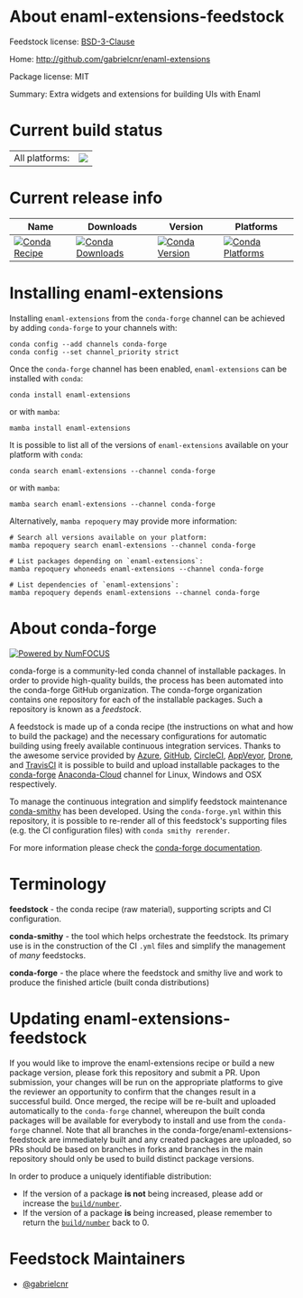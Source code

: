About enaml-extensions-feedstock
================================

Feedstock license: [BSD-3-Clause](https://github.com/conda-forge/enaml-extensions-feedstock/blob/main/LICENSE.txt)

Home: http://github.com/gabrielcnr/enaml-extensions

Package license: MIT

Summary: Extra widgets and extensions for building UIs with Enaml

Current build status
====================


<table><tr><td>All platforms:</td>
    <td>
      <a href="https://dev.azure.com/conda-forge/feedstock-builds/_build/latest?definitionId=16378&branchName=main">
        <img src="https://dev.azure.com/conda-forge/feedstock-builds/_apis/build/status/enaml-extensions-feedstock?branchName=main">
      </a>
    </td>
  </tr>
</table>

Current release info
====================

| Name | Downloads | Version | Platforms |
| --- | --- | --- | --- |
| [![Conda Recipe](https://img.shields.io/badge/recipe-enaml--extensions-green.svg)](https://anaconda.org/conda-forge/enaml-extensions) | [![Conda Downloads](https://img.shields.io/conda/dn/conda-forge/enaml-extensions.svg)](https://anaconda.org/conda-forge/enaml-extensions) | [![Conda Version](https://img.shields.io/conda/vn/conda-forge/enaml-extensions.svg)](https://anaconda.org/conda-forge/enaml-extensions) | [![Conda Platforms](https://img.shields.io/conda/pn/conda-forge/enaml-extensions.svg)](https://anaconda.org/conda-forge/enaml-extensions) |

Installing enaml-extensions
===========================

Installing `enaml-extensions` from the `conda-forge` channel can be achieved by adding `conda-forge` to your channels with:

```
conda config --add channels conda-forge
conda config --set channel_priority strict
```

Once the `conda-forge` channel has been enabled, `enaml-extensions` can be installed with `conda`:

```
conda install enaml-extensions
```

or with `mamba`:

```
mamba install enaml-extensions
```

It is possible to list all of the versions of `enaml-extensions` available on your platform with `conda`:

```
conda search enaml-extensions --channel conda-forge
```

or with `mamba`:

```
mamba search enaml-extensions --channel conda-forge
```

Alternatively, `mamba repoquery` may provide more information:

```
# Search all versions available on your platform:
mamba repoquery search enaml-extensions --channel conda-forge

# List packages depending on `enaml-extensions`:
mamba repoquery whoneeds enaml-extensions --channel conda-forge

# List dependencies of `enaml-extensions`:
mamba repoquery depends enaml-extensions --channel conda-forge
```


About conda-forge
=================

[![Powered by
NumFOCUS](https://img.shields.io/badge/powered%20by-NumFOCUS-orange.svg?style=flat&colorA=E1523D&colorB=007D8A)](https://numfocus.org)

conda-forge is a community-led conda channel of installable packages.
In order to provide high-quality builds, the process has been automated into the
conda-forge GitHub organization. The conda-forge organization contains one repository
for each of the installable packages. Such a repository is known as a *feedstock*.

A feedstock is made up of a conda recipe (the instructions on what and how to build
the package) and the necessary configurations for automatic building using freely
available continuous integration services. Thanks to the awesome service provided by
[Azure](https://azure.microsoft.com/en-us/services/devops/), [GitHub](https://github.com/),
[CircleCI](https://circleci.com/), [AppVeyor](https://www.appveyor.com/),
[Drone](https://cloud.drone.io/welcome), and [TravisCI](https://travis-ci.com/)
it is possible to build and upload installable packages to the
[conda-forge](https://anaconda.org/conda-forge) [Anaconda-Cloud](https://anaconda.org/)
channel for Linux, Windows and OSX respectively.

To manage the continuous integration and simplify feedstock maintenance
[conda-smithy](https://github.com/conda-forge/conda-smithy) has been developed.
Using the ``conda-forge.yml`` within this repository, it is possible to re-render all of
this feedstock's supporting files (e.g. the CI configuration files) with ``conda smithy rerender``.

For more information please check the [conda-forge documentation](https://conda-forge.org/docs/).

Terminology
===========

**feedstock** - the conda recipe (raw material), supporting scripts and CI configuration.

**conda-smithy** - the tool which helps orchestrate the feedstock.
                   Its primary use is in the construction of the CI ``.yml`` files
                   and simplify the management of *many* feedstocks.

**conda-forge** - the place where the feedstock and smithy live and work to
                  produce the finished article (built conda distributions)


Updating enaml-extensions-feedstock
===================================

If you would like to improve the enaml-extensions recipe or build a new
package version, please fork this repository and submit a PR. Upon submission,
your changes will be run on the appropriate platforms to give the reviewer an
opportunity to confirm that the changes result in a successful build. Once
merged, the recipe will be re-built and uploaded automatically to the
`conda-forge` channel, whereupon the built conda packages will be available for
everybody to install and use from the `conda-forge` channel.
Note that all branches in the conda-forge/enaml-extensions-feedstock are
immediately built and any created packages are uploaded, so PRs should be based
on branches in forks and branches in the main repository should only be used to
build distinct package versions.

In order to produce a uniquely identifiable distribution:
 * If the version of a package **is not** being increased, please add or increase
   the [``build/number``](https://docs.conda.io/projects/conda-build/en/latest/resources/define-metadata.html#build-number-and-string).
 * If the version of a package **is** being increased, please remember to return
   the [``build/number``](https://docs.conda.io/projects/conda-build/en/latest/resources/define-metadata.html#build-number-and-string)
   back to 0.

Feedstock Maintainers
=====================

* [@gabrielcnr](https://github.com/gabrielcnr/)

